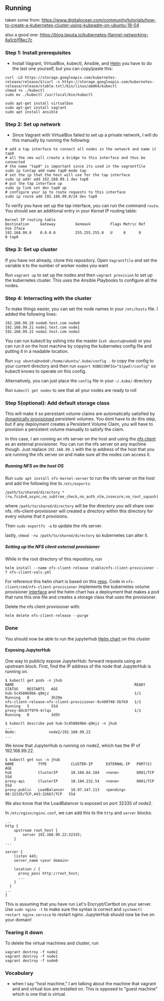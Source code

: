 ## Running

taken some from:
https://www.digitalocean.com/community/tutorials/how-to-create-a-kubernetes-cluster-using-kubeadm-on-ubuntu-18-04

also a good one:
https://blog.laputa.io/kubernetes-flannel-networking-6a1cb1f8ec7c

### Step 1: Install prerequisites

- Install Vagrant, VirtualBox, kubectl, Ansible, and [Helm](
https://zero-to-jupyterhub.readthedocs.io/en/latest/setup-helm.html)
you have to do the last one yourself, but you can copy/paste this:

```
curl -LO https://storage.googleapis.com/kubernetes-release/release/$(curl -s https://storage.googleapis.com/kubernetes-release/release/stable.txt)/bin/linux/amd64/kubectl
chmod +x ./kubectl
sudo mv ./kubectl /usr/local/bin/kubectl

sudo apt-get install virtualbox
sudo apt-get install vagrant
sudo apt install ansible
```

### Step 2: Set up network

- Since Vagrant with VirtualBox failed to set up a private network, I will
  do this manually by running the following:
```
# add a tap interface to connect all nodes in the network and name it tap0
# all the vms will create a bridge to this interface and thus be connected
# the name "tap0" is important since its used in the vagrantfile
sudo ip tuntap add name tap0 mode tap
# set the ip that the host will use for the tap interface
sudo ip addr add 192.168.99.1 dev tap0
# put the tap interface up
sudo ip link set dev tap0 up
# configure your ip to route requests to this interface
sudo ip route add 192.168.99.0/24 dev tap0
```

To verify you have set up the tap interface, you can run the command `route`. 
You should see an additional entry in your Kernel IP routing table:
```
Kernel IP routing table
Destination     Gateway         Genmask         Flags Metric Ref    Use Iface
192.168.99.0    0.0.0.0         255.255.255.0   U     0      0        0 tap0
```

### Step 3: Set up cluster

If you have not already, clone this repository.
Open `Vagrantfile` and set the variable `N` to the number of worker nodes you want

Run `vagrant up` to set up the nodes and then `vagrant provision` to set up
the kubernetes cluster. This uses the Ansible Playbooks to configure all the
nodes.

### Step 4: Interracting with the cluster

To make things easier, you can set the node names in your `/etc/hosts` file.
I added the following lines:
```
192.168.99.20 node0.test.com node0
192.168.99.21 node1.test.com node1
192.168.99.22 node2.test.com node2
```

You can run kubectl by sshing into the master (`ssh ubuntu@node0`) or you can
run it on the host machine by copying the kubernetes config file and putting it
in a readable location.

Run `scp ubuntu@node0:/home/ubuntu/.kube/config .` to copy the config to your
current directory and then run `export KUBECONFIG="$(pwd)/config"` so kubectl
knows to operate on this config.

Alternatively, you can just place the `config` file in your `~/.kube/` directory

Run `kubectl get nodes` to see that all your nodes are ready to roll

### Step 5(optional): Add default storage class

This will make it so persistant volume claims are automatically satisfied by
[dynamically provisioned](
https://kubernetes.io/docs/concepts/storage/dynamic-provisioning/) persistent
volumes. You dont have to do this step, but if any deployment creates a
Persistent Volume Claim, you will have to provision a persistent volume
manually to satisfy the claim.

In this case, I am running an nfs server on the host and using the [nfs client](
https://github.com/helm/charts/tree/master/stable/nfs-client-provisioner)
as an external provisioner. You can run the nfs server on any machine though.
Just replace `192.168.99.1` with the ip address of the host that you are running
the nfs server on and make sure all the nodes can access it.

##### Running NFS on the host OS

Run `sudo apt install nfs-kernel-server` to run the nfs server on the host and
add the following line to `/etc/exports`:
```
/path/to/shared/directory *(rw,fsid=0,async,no_subtree_check,no_auth_nlm,insecure,no_root_squash)
```
where `/path/to/shared/directory` will be the directory you will share over nfs.
nfs-client-provisioner will created a directory within this directory for every
volume that it provisions.

Then `sudo exportfs -a` to update the nfs server.

lastly, `chmod -rw /path/to/shared/directory` so kubernetes can alter it.

##### Setting up the NFS client external provisioner

While in the root directory of this repository, run
```
helm install --name nfs-client-release stable/nfs-client-provisioner -f nfs-client-vals.yml 
```

For reference this helm chart is based on this [repo](https://github.com/kubernetes-incubator/external-storage/tree/master/nfs-client).
Code in `nfs-client/cmd/nfs-client-provisioner` implements the kubernetes volume provisioner [interface](
https://github.com/kubernetes-sigs/sig-storage-lib-external-provisioner/blob/master/controller/volume.go)
and the helm chart has a deployment that makes a pod that runs this one file
and creates a storage class that uses the provisioner.

Delete the nfs client provisioner with:
```
helm delete nfs-client-release --purge
```

### Done

You should now be able to run the jupyterhub [Helm chart](
https://zero-to-jupyterhub.readthedocs.io/en/latest/setup-jupyterhub.html) on this cluster

#### Exposing JupyterHub
One way to publicly expose JupyterHub: forward requests using an upstream block.
First, find the IP address of the node that JupyterHub is running on.
```
$ kubectl get pods -n jhub
NAME                                                       READY   STATUS    RESTARTS   AGE
hub-5c458869b6-q9mjz                                       1/1     Running   0          3h29m
nfs-client-release-nfs-client-provisioner-9c489f48-5b7k9   1/1     Running   5          55d
proxy-ddc67f979-4rlqs                                      1/1     Running   0          3d5h

$ kubectl describe pod hub-5c458869b6-q9mjz -n jhub
...
Node:               node2/192.168.99.22
...
```
We know that JupyterHub is running on node2, which has the IP of 192.168.99.22.

```
$ kubectl get svc -n jhub
NAME           TYPE           CLUSTER-IP      EXTERNAL-IP   PORT(S)                      AGE
hub            ClusterIP      10.104.64.184   <none>        8081/TCP                     55d
proxy-api      ClusterIP      10.104.232.54   <none>        8001/TCP                     55d
proxy-public   LoadBalancer   10.97.147.113   <pending>     80:32335/TCP,443:32667/TCP   55d
```
We also know that the LoadBalancer is exposed on port 32335 of node2.

In `/etc/nginx/nginx.conf`, we can add this to the `http` and `server` blocks:
```
...
http {
    upstream root_host {
        server 192.168.99.22:32335;
    }
...

server {
    listen 443;
    server_name <your domain>
    
    location / {
      proxy_pass http://root_host;
      ...
    }
  }
...
}   
```
This is assuming that you have run Let's Encrypt/Certbot on your server.
Use `sudo nginx -t` to make sure the syntax is correct and `systemctl restart nginx.service`
to restart nginx. JupyterHub should now be live on your domain!

### Tearing it down
To delete the virtual machines and cluster, run
```
vagrant destroy -f node2
vagrant destroy -f node1
vagrant destroy -f node0
```

### Vocabulary

- when I say "host machine," I am talking about the machine that vagrant and
  and virtual box are installed on. This is opposed to "guest machine" which
  is one that is virtual.
